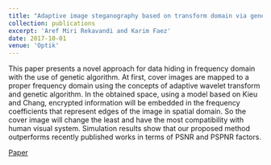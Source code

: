 ```yaml
---
title: "Adaptive image steganography based on transform domain via genetic algorithm"
collection: publications
excerpt: 'Aref Miri Rekavandi and Karim Faez'
date: 2017-10-01
venue: 'Optik'
---
```

This paper presents a novel approach for data hiding in frequency domain with the use of genetic algorithm. At first, cover images are mapped to a proper frequency domain using the concepts of adaptive wavelet transform and genetic algorithm. In the obtained space, using a model based on Kieu and Chang, encrypted information will be embedded in the frequency coefficients that represent edges of the image in spatial domain. So the cover image will change the least and have the most compatibility with human visual system. Simulation results show that our proposed method outperforms recently published works in terms of PSNR and PSPNR factors.

[Paper](https://www.sciencedirect.com/science/article/pii/S0030402617308604)
